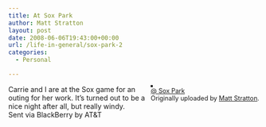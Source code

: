 ```yaml
---
title: At Sox Park
author: Matt Stratton
layout: post
date: 2008-06-06T19:43:00+00:00
url: /life-in-general/sox-park-2
categories:
  - Personal

---
```

<div style="float:right;margin-left:10px;margin-bottom:10px;">
  <a href="https://www.flickr.com/photos/mugsy/2557484730/" title="photo sharing"><img src="https://farm4.static.flickr.com/3097/2557484730_0bea7b92ee_m.jpg" alt="" style="border:solid 2px #000000;" /></a> <br /> <span style="font-size:.9em;margin-top:0;"> <a href="https://www.flickr.com/photos/mugsy/2557484730/">@ Sox Park</a> <br /> Originally uploaded by <a href="https://www.flickr.com/people/mugsy/">Matt Stratton</a>. </span>
</div>

Carrie and I are at the Sox game for an outing for her work. It&#8217;s turned out to be a nice night after all, but really windy.  
Sent via BlackBerry by AT&T
